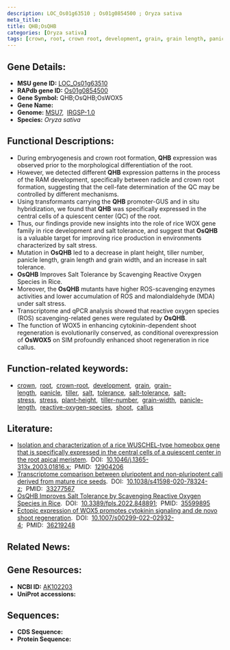 ```yaml
---
description: LOC_Os01g63510 ; Os01g0854500 ; Oryza sativa
meta_title:
title: QHB;OsQHB
categories: [Oryza sativa]
tags: [crown, root, crown root, development, grain, grain length, panicle, tiller, salt, tolerance, salt tolerance, salt stress, stress, plant height, tiller number, grain width, panicle length, reactive oxygen species, shoot, callus]
---
```


## Gene Details:
- **MSU gene ID:** [LOC_Os01g63510](http://rice.uga.edu/cgi-bin/ORF_infopage.cgi?orf=LOC_Os01g63510)  
- **RAPdb gene ID:** [Os01g0854500](https://rapdb.dna.affrc.go.jp/locus/?name=Os01g0854500)  
- **Gene Symbol:** QHB;OsQHB;OsWOX5
- **Gene Name:**
- **Genome:**  [MSU7](http://rice.uga.edu/),&nbsp;&nbsp;[IRGSP-1.0](https://rapdb.dna.affrc.go.jp/download/irgsp1.html)
- **Species:** *Oryza sativa*

## Functional Descriptions:
   - During embryogenesis and crown root formation, **QHB** expression was observed prior to the morphological differentiation of the root.
   - However, we detected different **QHB** expression patterns in the process of the RAM development, specifically between radicle and crown root formation, suggesting that the cell-fate determination of the QC may be controlled by different mechanisms.
   - Using transformants carrying the **QHB** promoter-GUS and in situ hybridization, we found that **QHB** was specifically expressed in the central cells of a quiescent center (QC) of the root.
   - Thus, our findings provide new insights into the role of rice WOX gene family in rice development and salt tolerance, and suggest that **OsQHB** is a valuable target for improving rice production in environments characterized by salt stress.
   - Mutation in **OsQHB** led to a decrease in plant height, tiller number, panicle length, grain length and grain width, and an increase in salt tolerance.
   - **OsQHB** Improves Salt Tolerance by Scavenging Reactive Oxygen Species in Rice.
   - Moreover, the **OsQHB** mutants have higher ROS-scavenging enzymes activities and lower accumulation of ROS and malondialdehyde (MDA) under salt stress.
   - Transcriptome and qPCR analysis showed that reactive oxygen species (ROS) scavenging-related genes were regulated by **OsQHB**.
   - The function of WOX5 in enhancing cytokinin-dependent shoot regeneration is evolutionarily conserved, as conditional overexpression of **OsWOX5** on SIM profoundly enhanced shoot regeneration in rice callus.

## Function-related keywords:
   - [crown](/tags/crown/),&nbsp;&nbsp;[root](/tags/root/),&nbsp;&nbsp;[crown-root](/tags/crown-root/),&nbsp;&nbsp;[development](/tags/development/),&nbsp;&nbsp;[grain](/tags/grain/),&nbsp;&nbsp;[grain-length](/tags/grain-length/),&nbsp;&nbsp;[panicle](/tags/panicle/),&nbsp;&nbsp;[tiller](/tags/tiller/),&nbsp;&nbsp;[salt](/tags/salt/),&nbsp;&nbsp;[tolerance](/tags/tolerance/),&nbsp;&nbsp;[salt-tolerance](/tags/salt-tolerance/),&nbsp;&nbsp;[salt-stress](/tags/salt-stress/),&nbsp;&nbsp;[stress](/tags/stress/),&nbsp;&nbsp;[plant-height](/tags/plant-height/),&nbsp;&nbsp;[tiller-number](/tags/tiller-number/),&nbsp;&nbsp;[grain-width](/tags/grain-width/),&nbsp;&nbsp;[panicle-length](/tags/panicle-length/),&nbsp;&nbsp;[reactive-oxygen-species](/tags/reactive-oxygen-species/),&nbsp;&nbsp;[shoot](/tags/shoot/),&nbsp;&nbsp;[callus](/tags/callus/)

## Literature:
   - [Isolation and characterization of a rice WUSCHEL-type homeobox gene that is specifically expressed in the central cells of a quiescent center in the root apical meristem](https://www.doi.org/10.1046/j.1365-313x.2003.01816.x).&nbsp;&nbsp;DOI:&nbsp;&nbsp;[10.1046/j.1365-313x.2003.01816.x](https://www.doi.org/10.1046/j.1365-313x.2003.01816.x);&nbsp;&nbsp;PMID:&nbsp;&nbsp;[12904206](https://pubmed.ncbi.nlm.nih.gov/12904206/)
   - [Transcriptome comparison between pluripotent and non-pluripotent calli derived from mature rice seeds](https://www.doi.org/10.1038/s41598-020-78324-z).&nbsp;&nbsp;DOI:&nbsp;&nbsp;[10.1038/s41598-020-78324-z](https://www.doi.org/10.1038/s41598-020-78324-z);&nbsp;&nbsp;PMID:&nbsp;&nbsp;[33277567](https://pubmed.ncbi.nlm.nih.gov/33277567/)
   - [OsQHB Improves Salt Tolerance by Scavenging Reactive Oxygen Species in Rice](https://www.doi.org/10.3389/fpls.2022.848891).&nbsp;&nbsp;DOI:&nbsp;&nbsp;[10.3389/fpls.2022.848891](https://www.doi.org/10.3389/fpls.2022.848891);&nbsp;&nbsp;PMID:&nbsp;&nbsp;[35599895](https://pubmed.ncbi.nlm.nih.gov/35599895/)
   - [Ectopic expression of WOX5 promotes cytokinin signaling and de novo shoot regeneration](https://www.doi.org/10.1007/s00299-022-02932-4).&nbsp;&nbsp;DOI:&nbsp;&nbsp;[10.1007/s00299-022-02932-4](https://www.doi.org/10.1007/s00299-022-02932-4);&nbsp;&nbsp;PMID:&nbsp;&nbsp;[36219248](https://pubmed.ncbi.nlm.nih.gov/36219248/)

## Related News:

## Gene Resources:
- **NCBI ID:**  [AK102203](http://www.ncbi.nlm.nih.gov/nuccore/AK102203)
- **UniProt accessions:** [](https://www.uniprot.org/uniprotkb//entry)

## Sequences:
- **CDS Sequence:**
- **Protein Sequence:**

